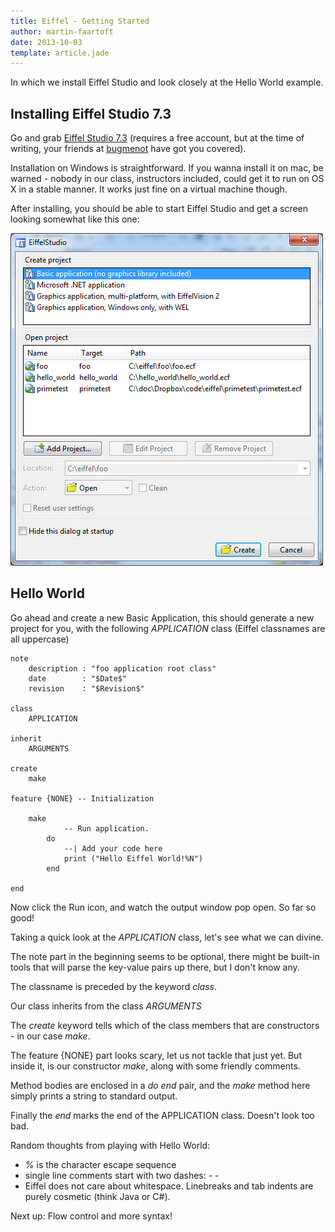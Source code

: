 ```yaml
---
title: Eiffel - Getting Started
author: martin-faartoft
date: 2013-10-03
template: article.jade
---
```


In which we install Eiffel Studio and look closely at the Hello World example.

<span class="more"></span>

## Installing Eiffel Studio 7.3 ##
Go and grab [Eiffel Studio 7.3](https://www2.eiffel.com/download/download_info.aspx?id=eiffelstudio&info=false&mirrors=eiffelstudio) (requires a free account, but at the time of writing, your friends at [bugmenot](http://www.bugmenot.com) have got you covered).

Installation on Windows is straightforward. If you wanna install it on mac, be warned - nobody in our class, instructors included, could get it to run on OS X in a stable manner. It works just fine on a virtual machine though.

After installing, you should be able to start Eiffel Studio and get a screen looking somewhat like this one:

![Create Project Dialog](create_project.png "Create Project Dialog")
## Hello World ##
Go ahead and create a new Basic Application, this should generate a new project for you, with the following _APPLICATION_ class (Eiffel classnames are all uppercase)

	note
		description : "foo application root class"
		date        : "$Date$"
		revision    : "$Revision$"

	class
		APPLICATION

	inherit
		ARGUMENTS

	create
		make

	feature {NONE} -- Initialization

		make
				-- Run application.
			do
				--| Add your code here
				print ("Hello Eiffel World!%N")
			end

	end

Now click the Run icon, and watch the output window pop open. So far so good!

Taking a quick look at the _APPLICATION_ class, let's see what we can divine.

The note part in the beginning seems to be optional, there might be built-in tools that will parse the key-value pairs up there, but I don't know any.

The classname is preceded by the keyword _class_.

Our class inherits from the class _ARGUMENTS_

The _create_ keyword tells which of the class members that are constructors - in our case _make_.

The feature {NONE} part looks scary, let us not tackle that just yet. But inside it, is our constructor _make_, along with some friendly comments.

Method bodies are enclosed in a _do_ _end_ pair, and the _make_ method here simply prints a string to standard output.

Finally the _end_ marks the end of the APPLICATION class. Doesn't look too bad.

Random thoughts from playing with Hello World:

-  _%_ is the character escape sequence
- single line comments start with two dashes: _- -_
- Eiffel does not care about whitespace. Linebreaks and tab indents are purely cosmetic (think Java or C#).

Next up: Flow control and more syntax!
